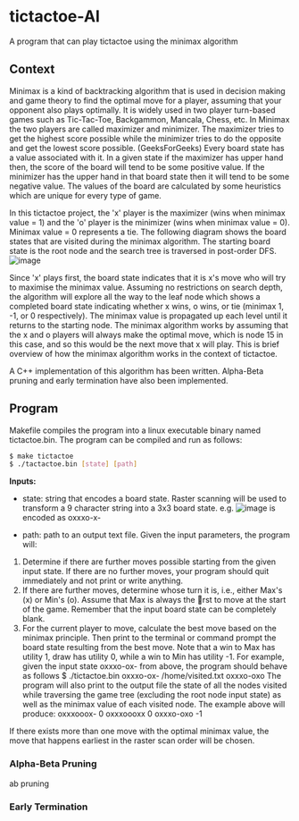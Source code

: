 # tictactoe-AI
A program that can play tictactoe using the minimax algorithm

## Context
Minimax is a kind of backtracking algorithm that is used in decision making and game theory to find the optimal move for a player, assuming that your opponent also plays optimally. It is widely used in two player turn-based games such as Tic-Tac-Toe, Backgammon, Mancala, Chess, etc.
In Minimax the two players are called maximizer and minimizer. The maximizer tries to get the highest score possible while the minimizer tries to do the opposite and get the lowest score possible. (GeeksForGeeks)
Every board state has a value associated with it. In a given state if the maximizer has upper hand then, the score of the board will tend to be some positive value. If the minimizer has the upper hand in that board state then it will tend to be some negative value. The values of the board are calculated by some heuristics which are unique for every type of game.

In this tictactoe project, the 'x' player is the maximizer (wins when minimax value = 1) and the 'o' player is the minimizer (wins when minimax value = 0). Minimax value = 0 represents a tie.
The following diagram shows the board states that are visited during the minimax algorithm. The starting board state is the root node and the search tree is traversed in post-order DFS.
![image](https://github.com/haydensflee/tictactoe-AI/assets/89950637/573cc9f1-53f5-454f-8918-c3edf9b4a05e)

Since 'x' plays first, the board state indicates that it is x's move who will try to maximise the minimax value. Assuming no restrictions on search depth, the algorithm will explore all the way to the leaf node which shows a completed board state indicating whether x wins, o wins, or tie (minimax 1, -1, or 0 respectively). The minimax value is propagated up each level until it returns to the starting node. The minimax algorithm works by assuming that the x and o players will always make the optimal move, which is node 15 in this case, and so this would be the next move that x will play. This is brief overview of how the minimax algorithm works in the context of tictactoe.

A C++ implementation of this algorithm has been written. Alpha-Beta pruning and early termination have also been implemented.

## Program
Makefile compiles the program into a linux executable binary named tictactoe.bin. The program can be compiled and run as follows:
```bash
$ make tictactoe
$ ./tactactoe.bin [state] [path]
```
**Inputs:**
- state: string that encodes a board state. Raster scanning will be used to transform a 9 character string into a 3x3 board state.
  e.g. ![image](https://github.com/haydensflee/tictactoe-AI/assets/89950637/83d12037-8c3c-4f12-8f41-f1c033a959b6) is encoded as oxxxo-x-

- path: path to an output text file.
Given the input parameters, the program will:
1. Determine if there are further moves possible starting from the given input state.
If there are no further moves, your program should quit immediately and not print
or write anything.
2. If there are further moves, determine whose turn it is, i.e., either Max's (x) or
Min's (o). Assume that Max is always the rst to move at the start of the game.
Remember that the input board state can be completely blank.
3. For the current player to move, calculate the best move based on the minimax
principle. Then print to the terminal or command prompt the board state resulting
from the best move. Note that a win to Max has utility 1, draw has utility 0, while
a win to Min has utility -1. For example, given the input state oxxxo-ox- from
above, the program should behave as follows
$ ./tictactoe.bin oxxxo-ox- /home/visited.txt
oxxxo-oxo
The program will also print to the output file the state of all the nodes visited while traversing the game tree (excluding the root node input state) as well as the minimax value of each visited node. The example above will produce:
oxxxooox- 0
oxxxoooxx 0
oxxxo-oxo -1

If there exists more than one move with the optimal minimax value, the move that happens earliest in the raster scan order will be chosen.

### Alpha-Beta Pruning
ab pruning

### Early Termination
